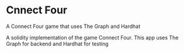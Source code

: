 # Cnnect Four
A Connect Four game that uses The Graph and Hardhat

A solidity implementation of the game Connect Four. This app uses The Graph for backend and Hardhat for testing
